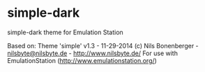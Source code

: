 # simple-dark
simple-dark theme for Emulation Station

Based on:
Theme 'simple' v1.3 - 11-29-2014
(c) Nils Bonenberger - nilsbyte@nilsbyte.de - http://www.nilsbyte.de/
For use with EmulationStation (http://www.emulationstation.org/)
